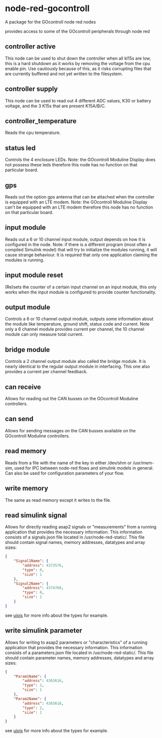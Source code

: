 # node-red-gocontroll
A package for the GOcontroll node red nodes

provides access to some of the GOcontroll peripherals through node red

## controller active
This node can be used to shut down the controller when all kl15s are low, this is a hard shutdown as it works by removing the voltage from the cpu enable pin.
Use cautiously because of this, as it risks corrupting files that are currently buffered and not yet written to the filesystem.

## controller supply
This node can be used to read out 4 different ADC values, K30 or battery voltage, and the 3 K15s that are present K15A/B/C.

## controller_temperature
Reads the cpu temperature.

## status led
Controls the 4 enclosure LEDs.
Note: the GOcontroll Moduline Display does not possess these leds therefore this node has no function on that particular board.

## gps
Reads out the option gps antenna that can be attached when the controller is equipped with an LTE modem.
Note: the GOcontroll Moduline Display can't be equipped with an LTE modem therefore this node has no function on that particular board.

## input module
Reads out a 6 or 10 channel input module, output depends on how it is configured in the node.
Note: if there is a different program (most often a compiled Simulink model) that will try to initialize the modules running, it will cause strange behaviour.
It is required that only one application claiming the modules is running.

## input module reset
(Re)sets the counter of a certain input channel on an input module, this only works when the input module is configured to provide counter functionality.

## output module
Controls a 6 or 10 channel output module, outputs some information about the module like temperature, ground shift, status code and current.
Note only a 6 channel module provides current per channel, the 10 channel module can only measure total current.

## bridge module
Controls a 2 channel output module also called the bridge module. It is nearly identical to the regular output module in interfacing.
This one also provides a current per channel feedback.

## can receive
Allows for reading out the CAN busses on the GOcontroll Moduline controllers.

## can send
Allows for sending messages on the CAN busses available on the GOcontroll Moduline controllers.

## read memory
Reads from a file with the name of the key in either /dev/shm or /usr/mem-sim, used for IPC between node-red flows and simulink models in general.
Can also be used for configuration parameters of your flow.

## write memory
The same as read memory except it writes to the file.

## read simulink signal
Allows for directly reading asap2 signals or "measurements" from a running application that provides the necessary information.
This information consists of a signals.json file located in /usr/node-red-static/.
This file should contain signal names, memory addresses, datatypes and array sizes:
``` json
{
    "Signal1Name": {
        "address": 4373576,
        "type": 0,
        "size": 1
    },
    "Signal2Name": {
        "address": 4374760,
        "type": 0,
        "size": 1
    }
}
```
see [uiojs](https://www.npmjs.com/package/uiojs) for more info about the types for example.

## write simulink parameter
Allows for writing to asap2 parameters or "characteristics" of a running application that provides the necessary information.
This information consists of a parameters.json file located in /usr/node-red-static/.
This file should contain parameter names, memory addresses, datatypes and array sizes:
``` json
{
    "Param1Name": {
        "address": 4363616,
        "type": 2,
        "size": 1
    },
	"Param2Name": {
        "address": 4363618,
        "type": 2,
        "size": 1
    }
}
```
see [uiojs](https://www.npmjs.com/package/uiojs) for more info about the types for example.
